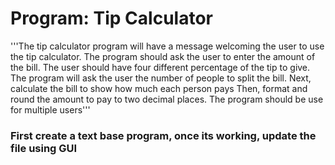 # Program: Tip Calculator
'''The tip calculator program will have a message welcoming the user to use the tip calculator.
The program should ask the user to enter the amount of the bill. 
The user should have four different percentage of the tip to give.
The program will ask the user the number of people to split the bill.
Next, calculate the bill to show how much each person pays
Then, format and round the amount to pay to two decimal places.
The program should be use for multiple users'''
### First create a text base program, once its working, update the file using GUI
